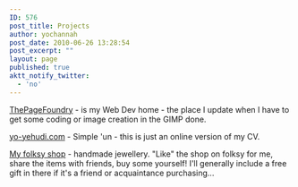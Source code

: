 ```yaml
---
ID: 576
post_title: Projects
author: yochannah
post_date: 2010-06-26 13:28:54
post_excerpt: ""
layout: page
published: true
aktt_notify_twitter:
  - 'no'
---
```

<a href="http://thepagefoundry.com/">ThePageFoundry</a> - is my Web Dev home - the place I update when I have to get some coding or image creation in the GIMP done. 


<a href="http://www.yo-yehudi.com">yo-yehudi.com</a> - Simple 'un - this is just an online version of my CV. 

<a href="http://www.folksy.com/shops/yochannah"> My folksy shop</a> - handmade jewellery. "Like" the shop on folksy for me, share the items with friends, buy some yourself! I'll generally include a free gift in there if it's a friend or acquaintance purchasing...